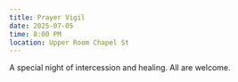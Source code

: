 ```yaml
---
title: Prayer Vigil
date: 2025-07-05
time: 8:00 PM
location: Upper Room Chapel St
---
```


A special night of intercession and healing. All are welcome.
